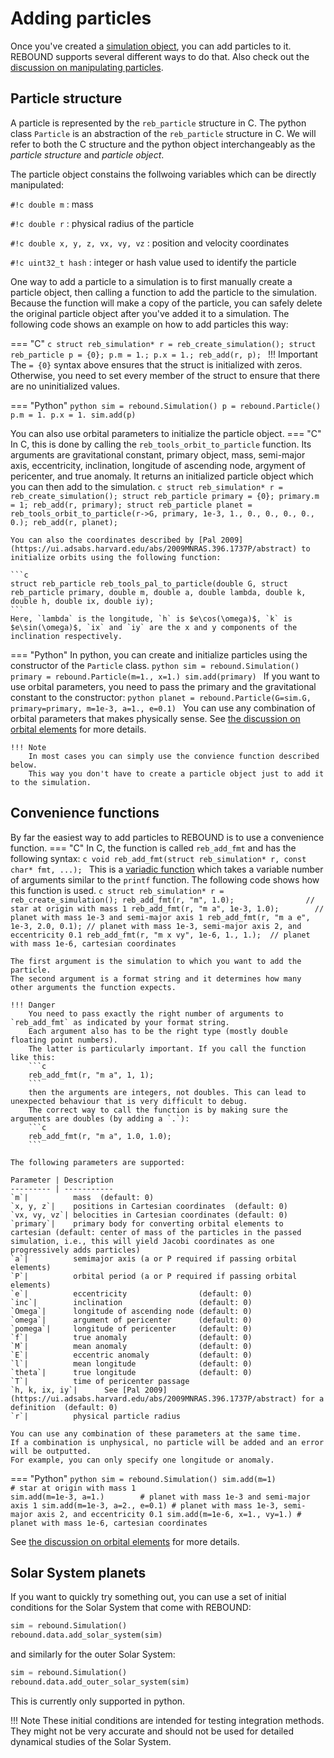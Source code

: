 # Adding particles
Once you've created a [simulation object](simulationstructure.md), you can add particles to it. 
REBOUND supports several different ways to do that. 
Also check out the [discussion on manipulating particles](manipulations.md).

## Particle structure
A particle is represented by the `reb_particle` structure in C.
The python class `Particle` is an abstraction of the `reb_particle` structure in C.
We will refer to both the C structure and the python object interchangeably as the *particle structure* and *particle object*.

The particle object constains the follwoing variables which can be directly manipulated:

`#!c double m`
:   mass

`#!c double r`
:   physical radius of the particle

`#!c double x, y, z, vx, vy, vz`
:   position and velocity coordinates

`#!c uint32_t hash`
:   integer or hash value used to identify the particle

One way to add a particle to a simulation is to first manually create a particle object, then calling a function to add the particle to the simulation.
Because the function will make a copy of the particle, you can safely delete the original particle object after you've added it to a simulation. 
The following code shows an example on how to add particles this way:

=== "C"
    ```c
    struct reb_simulation* r = reb_create_simulation();
    struct reb_particle p = {0};
    p.m = 1.;
    p.x = 1.;
    reb_add(r, p);
    ```
    !!! Important
        The `= {0}` syntax above ensures that the struct is initialized with zeros.
        Otherwise, you need to set every member of the struct to ensure that there are no
        uninitialized values.


=== "Python"
    ```python
    sim = rebound.Simulation()
    p = rebound.Particle()
    p.m = 1.
    p.x = 1.
    sim.add(p)
    ```

You can also use orbital parameters to initialize the particle object.
=== "C"
    In C, this is done by calling the `reb_tools_orbit_to_particle` function. Its arguments are gravitational constant, primary object, mass, semi-major axis, eccentricity, inclination, longitude of ascending node, argyment of pericenter, and true anomaly. 
    It returns an initialized particle object which you can then add to the simulation.
    ```c
    struct reb_simulation* r = reb_create_simulation();
    struct reb_particle primary = {0};
    primary.m = 1;
    reb_add(r, primary);
    struct reb_particle planet = reb_tools_orbit_to_particle(r->G, primary, 1e-3, 1., 0., 0., 0., 0., 0.);
    reb_add(r, planet);
    ```

    You can also the coordinates described by [Pal 2009](https://ui.adsabs.harvard.edu/abs/2009MNRAS.396.1737P/abstract) to initialize orbits using the following function:

    ```c
    struct reb_particle reb_tools_pal_to_particle(double G, struct reb_particle primary, double m, double a, double lambda, double k, double h, double ix, double iy);
    ``` 
    Here, `lambda` is the longitude, `h` is $e\cos(\omega)$, `k` is $e\sin(\omega)$, `ix` and `iy` are the x and y components of the inclination respectively. 

=== "Python"
    In python, you can create and initialize particles using the constructor of the `Particle` class.
    ```python
    sim = rebound.Simulation()
    primary = rebound.Particle(m=1., x=1.)
    sim.add(primary)
    ```
    If you want to use orbital parameters, you need to pass the primary and the gravitational constant to the constructor:
    ```python
    planet = rebound.Particle(G=sim.G, primary=primary, m=1e-3, a=1., e=0.1)
    ```
    You can use any combination of orbital parameters that makes physically sense. 
    See [the discussion on orbital elements](orbitalelements.md) for more details.

    !!! Note
        In most cases you can simply use the convience function described below.
        This way you don't have to create a particle object just to add it to the simulation.

## Convenience functions
By far the easiest way to add particles to REBOUND is to use a convenience function.
=== "C"
    In C, the function is called `reb_add_fmt` and has the following syntax:
    ```c
    void reb_add_fmt(struct reb_simulation* r, const char* fmt, ...);
    ```
    This is a [variadic function](https://en.cppreference.com/w/c/variadic) which takes a variable number of arguments similar to the `printf` function.
    The following code shows how this function is used.
    ```c
    struct reb_simulation* r = reb_create_simulation();
    reb_add_fmt(r, "m", 1.0);                // star at origin with mass 1
    reb_add_fmt(r, "m a", 1e-3, 1.0);        // planet with mass 1e-3 and semi-major axis 1
    reb_add_fmt(r, "m a e", 1e-3, 2.0, 0.1); // planet with mass 1e-3, semi-major axis 2, and eccentricity 0.1
    reb_add_fmt(r, "m x vy", 1e-6, 1., 1.);  // planet with mass 1e-6, cartesian coordinates
    ```

    The first argument is the simulation to which you want to add the particle.
    The second argument is a format string and it determines how many other arguments the function expects.

    !!! Danger
        You need to pass exactly the right number of arguments to `reb_add_fmt` as indicated by your format string. 
        Each argument also has to be the right type (mostly double floating point numbers).
        The latter is particularly important. If you call the function like this:
        ```c
        reb_add_fmt(r, "m a", 1, 1);
        ```
        then the arguments are integers, not doubles. This can lead to unexpected behaviour that is very difficult to debug.
        The correct way to call the function is by making sure the arguments are doubles (by adding a `.`):
        ```c
        reb_add_fmt(r, "m a", 1.0, 1.0);
        ```

    The following parameters are supported:

    Parameter | Description
    --------- | -----------
    `m`|          mass  (default: 0)
    `x, y, z`|    positions in Cartesian coordinates  (default: 0)
    `vx, vy, vz`| belocities in Cartesian coordinates (default: 0)
    `primary`|    primary body for converting orbital elements to cartesian (default: center of mass of the particles in the passed simulation, i.e., this will yield Jacobi coordinates as one progressively adds particles) 
    `a`|          semimajor axis (a or P required if passing orbital elements)
    `P`|          orbital period (a or P required if passing orbital elements)
    `e`|          eccentricity                (default: 0)
    `inc`|        inclination                 (default: 0)
    `Omega`|      longitude of ascending node (default: 0)
    `omega`|      argument of pericenter      (default: 0)
    `pomega`|     longitude of pericenter     (default: 0)
    `f`|          true anomaly                (default: 0)
    `M`|          mean anomaly                (default: 0)
    `E`|          eccentric anomaly           (default: 0)
    `l`|          mean longitude              (default: 0)
    `theta`|      true longitude              (default: 0)
    `T`|          time of pericenter passage  
    `h, k, ix, iy`|      See [Pal 2009](https://ui.adsabs.harvard.edu/abs/2009MNRAS.396.1737P/abstract) for a definition  (default: 0)
    `r`|          physical particle radius
 
    You can use any combination of these parameters at the same time. 
    If a combination is unphysical, no particle will be added and an error will be outputted.
    For example, you can only specify one longitude or anomaly.

=== "Python"
    ```python
    sim = rebound.Simulation()
    sim.add(m=1)                 # star at origin with mass 1                                      
    sim.add(m=1e-3, a=1.)        # planet with mass 1e-3 and semi-major axis 1
    sim.add(m=1e-3, a=2., e=0.1) # planet with mass 1e-3, semi-major axis 2, and eccentricity 0.1
    sim.add(m=1e-6, x=1., vy=1.) # planet with mass 1e-6, cartesian coordinates
    ```

See [the discussion on orbital elements](orbitalelements.md) for more details.


## Solar System planets
If you want to quickly try something out, you can use a set of initial conditions for the Solar System that come with REBOUND: 

```python
sim = rebound.Simulation()
rebound.data.add_solar_system(sim)
```

and similarly for the outer Solar System:

```python
sim = rebound.Simulation()
rebound.data.add_outer_solar_system(sim)
```


This is currently only supported in python.

!!! Note
    These initial conditions are intended for testing integration methods. They might not be very accurate and should not be used for detailed dynamical studies of the Solar System.
